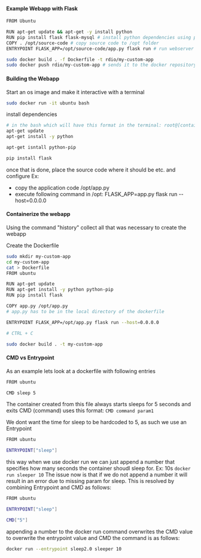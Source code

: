 #### Example Webapp with Flask
```bash
FROM Ubuntu

RUN apt-get update && apt-get -y install python
RUN pip install flask flask-mysql # install python dependencies using pip
COPY . /opt/source-code # copy source code to /opt folder
ENTRYPOINT FLASK_APP=/opt/source-code/app.py flask run # run webserver with "flask" command

sudo docker build . -f Dockerfile -t rdio/my-custom-app
sudo docker push rdio/my-custom-app # sends it to the docker repository
```

#### Building the Webapp
Start an os image and make it interactive with a terminal
```bash
sudo docker run -it ubuntu bash
```

install dependencies
```bash 
# in the bash which will have this format in the terminal: root@[container id] #
apt-get update
apt-get install -y python

apt-get isntall python-pip

pip install flask
```

once that is done, place the source code where it should be etc. and configure
Ex: 
- copy the application code /opt/app.py
- execute following command in /opt: FLASK_APP=app.py flask run --host=0.0.0.0

#### Containerize the webapp
Using the command "history" collect all that was necessary to create the webapp

Create the Dockerfile
```bash
sudo mkdir my-custom-app
cd my-custom-app
cat > Dockerfile
FROM ubuntu

RUN apt-get update
RUN apt-get install -y python python-pip
RUN pip install flask

COPY app.py /opt/app.py 
# app.py has to be in the local directory of the dockerfile

ENTRYPOINT FLASK_APP=/opt/app.py flask run --host=0.0.0.0

# CTRL + C

sudo docker build . -t my-custom-app
```

#### CMD vs Entrypoint
As an example lets look at a dockerfile with following entries
```bash
FROM ubuntu

CMD sleep 5
```
The container created from this file always starts sleeps for 5 seconds and exits
CMD (command) uses this format: `CMD command param1`

We dont want the time for sleep to be hardcoded to 5, as such we use an Entrypoint
```bash
FROM ubuntu

ENTRYPOINT["sleep"]
```
this way when we use docker run we can just append a number that specifies how many seconds the container shoudl sleep for. Ex: 10s  `docker run sleeper 10`
The issue now is that if we do not append a number it will result in an error due to missing param for sleep. This is resolved by combining Entrypoint and CMD as follows:
```bash
FROM ubuntu

ENTRYPOINT["sleep"]

CMD["5"]
```
appending a number to the docker run command overwrites the CMD value
to overwrite the entrypoint value and CMD the command is as follows:
```bash
docker run --entrypoint sleep2.0 sleeper 10
```